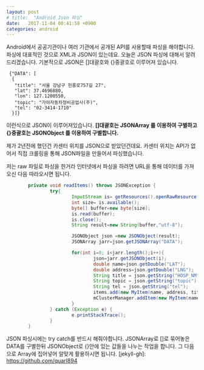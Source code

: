 ```yaml
---
layout: post
# title:  "Android Json 파싱"
date:   2017-11-04 00:41:58 +0900
categories: android
---
```

Android에서 공공기관이나 여러 기관에서 공개된 API를 사용할때 파싱을 해야합니다.
파싱에 대표적인 것으로 XML과 JSON이 있는데요. 
오늘은 JSON 파싱에 대해서 알려드리겠습니다.
기본적으로 JSON은 []대괄호와 {}중괄호로 이루어져 있습니다.
```
 {"DATA": [
  {
   "title": "서울 강남구 헌릉로757길 27",
   "lat": 37.4696880,
   "lon": 127.1200550,
   "topic": "가야자동차정비공업사(주)",
   "tel": "02-3414-1710"
  }]}
```
이런식으로 JSON이 이루어져있습니다.
**[]대괄호는 JSONArray 를 이용하여 구별하고 {}중괄호는 JSONObject 를 이용하여 구별합니다.**

제가 2년전에 했던건 카센터 위치를 JSON으로 받았던건데요.
카센터 위치는 API가 없어서 직접 크롤링을 통해 JSON파일을 만들어서 파싱했습니다.

저는 raw 파일로 파싱을 한거라 인터넷에서 파싱을 하려면 URL을 통해 데이터를 가져오신 다음 따라오시면 됩니다.

```java
        private void readItems() throws JSONException {
                try{
                        InputStream is= getResources().openRawResource(R.raw.great_hospital);
                        int size= is.available();
                        byte[] buffer=new byte[size];
                        is.read(buffer);
                        is.close();
                        String result=new String(buffer,"utf-8");

                        JSONObject json =new JSONObject(result);
                        JSONArray jarr=json.getJSONArray("DATA");

                        for(int i=0; i<jarr.length();i++){
                                json=jarr.getJSONObject(i);
                                double name=json.getDouble("LAT");
                                double address=json.getDouble("LNG");
                                String title = json.getString("HOSP_NM");
                                String topic = json.getString("topic");
                                String tel = json.getString("tel");
                                items.add(new MyItem(name, address, title, topic, tel));
                                mClusterManager.addItem(new MyItem(name, address, title,topic, tel));
                        }
                } catch (Exception e) {
                        e.printStackTrace();
                }
        }
```

JSON 파싱시에는 try catch를 반드시 해줘야합니다.
JSONArray로 []로 묶어놓은 DATA를 구별한뒤 JSONObject로 {}안에 있는 값들을 나누는 작업을 합니다.
그 다음으로 Array에 집어넣어 알맞게 활용하시면 됩니다.
[jekyll-gh]:   https://github.com/quarl894
